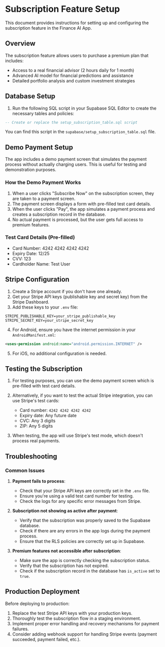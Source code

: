 # Subscription Feature Setup

This document provides instructions for setting up and configuring the subscription feature in the Finance AI App.

## Overview

The subscription feature allows users to purchase a premium plan that includes:
- Access to a real financial advisor (2 hours daily for 1 month)
- Advanced AI model for financial predictions and assistance
- Detailed portfolio analysis and custom investment strategies

## Database Setup

1. Run the following SQL script in your Supabase SQL Editor to create the necessary tables and policies:

```sql
-- Create or replace the setup_subscription_table.sql script
```

You can find this script in the `supabase/setup_subscription_table.sql` file.

## Demo Payment Setup

The app includes a demo payment screen that simulates the payment process without actually charging users. This is useful for testing and demonstration purposes.

### How the Demo Payment Works

1. When a user clicks "Subscribe Now" on the subscription screen, they are taken to a payment screen.
2. The payment screen displays a form with pre-filled test card details.
3. When the user clicks "Pay", the app simulates a payment process and creates a subscription record in the database.
4. No actual payment is processed, but the user gets full access to premium features.

### Test Card Details (Pre-filled)

- Card Number: 4242 4242 4242 4242
- Expiry Date: 12/25
- CVV: 123
- Cardholder Name: Test User

## Stripe Configuration

1. Create a Stripe account if you don't have one already.
2. Get your Stripe API keys (publishable key and secret key) from the Stripe Dashboard.
3. Add these keys to your `.env` file:

```
STRIPE_PUBLISHABLE_KEY=your_stripe_publishable_key
STRIPE_SECRET_KEY=your_stripe_secret_key
```

4. For Android, ensure you have the internet permission in your `AndroidManifest.xml`:

```xml
<uses-permission android:name="android.permission.INTERNET" />
```

5. For iOS, no additional configuration is needed.

## Testing the Subscription

1. For testing purposes, you can use the demo payment screen which is pre-filled with test card details.
2. Alternatively, if you want to test the actual Stripe integration, you can use Stripe's test cards:
   - Card number: `4242 4242 4242 4242`
   - Expiry date: Any future date
   - CVC: Any 3 digits
   - ZIP: Any 5 digits

3. When testing, the app will use Stripe's test mode, which doesn't process real payments.

## Troubleshooting

### Common Issues

1. **Payment fails to process**:
   - Check that your Stripe API keys are correctly set in the `.env` file.
   - Ensure you're using a valid test card number for testing.
   - Check the logs for any specific error messages from Stripe.

2. **Subscription not showing as active after payment**:
   - Verify that the subscription was properly saved to the Supabase database.
   - Check if there are any errors in the app logs during the payment process.
   - Ensure that the RLS policies are correctly set up in Supabase.

3. **Premium features not accessible after subscription**:
   - Make sure the app is correctly checking the subscription status.
   - Verify that the subscription has not expired.
   - Check if the subscription record in the database has `is_active` set to `true`.

## Production Deployment

Before deploying to production:

1. Replace the test Stripe API keys with your production keys.
2. Thoroughly test the subscription flow in a staging environment.
3. Implement proper error handling and recovery mechanisms for payment failures.
4. Consider adding webhook support for handling Stripe events (payment succeeded, payment failed, etc.).

